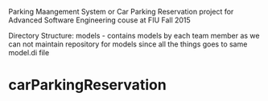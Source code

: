 Parking Maangement System or Car Parking Reservation project for Advanced Software Engineering couse at FIU Fall 2015

Directory Structure:
models - contains models by each team member as we can not maintain repository for models since all the things goes to same model.di file

# carParkingReservation
